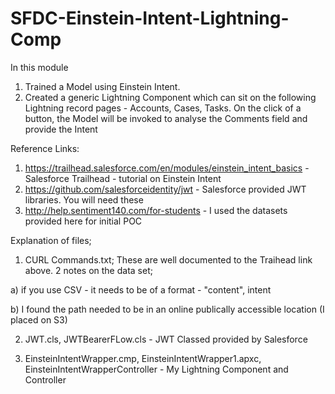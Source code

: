 # SFDC-Einstein-Intent-Lightning-Comp

In this module
1) Trained a Model using Einstein Intent. 
2) Created a generic Lightning Component which can sit on the following Lightning record pages - Accounts, Cases, Tasks. On the click of a button, the Model will be invoked to analyse the Comments field and provide the Intent

Reference Links:
1) https://trailhead.salesforce.com/en/modules/einstein_intent_basics - Salesforce Trailhead - tutorial on Einstein Intent
2) https://github.com/salesforceidentity/jwt - Salesforce provided JWT libraries. You will need these
3) http://help.sentiment140.com/for-students - I used the datasets provided here for initial POC

Explanation of files;
1) CURL Commands.txt;
  These are well documented to the Traihead link above. 2 notes on the data set;
  
  a) if you use CSV - it needs to be of a format - "content", intent
  
  b) I found the path needed to be in an online publically accessible location (I placed on S3)

2) JWT.cls, JWTBearerFLow.cls - JWT Classed provided by Salesforce

3) EinsteinIntentWrapper.cmp, EinsteinIntentWrapper1.apxc, EinsteinIntentWrapperController - My Lightning Component and Controller


